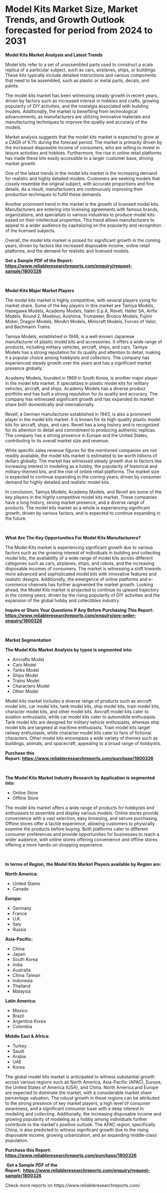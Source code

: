<p><h1>Model Kits Market Size, Market Trends, and Growth Outlook forecasted for period from 2024 to 2031</h1></p><p><strong>Model Kits Market Analysis and Latest Trends</strong></p>
<p><p>Model kits refer to a set of unassembled parts used to construct a scale replica of a particular subject, such as cars, airplanes, ships, or buildings. These kits typically include detailed instructions and various components that need to be assembled, such as plastic or metal parts, decals, and paints.</p><p>The model kits market has been witnessing steady growth in recent years, driven by factors such as increased interest in hobbies and crafts, growing popularity of DIY activities, and the nostalgia associated with building models. Additionally, the market is benefiting from technological advancements, as manufacturers are utilizing innovative materials and manufacturing techniques to improve the quality and accuracy of the models.</p><p>Market analysis suggests that the model kits market is expected to grow at a CAGR of 6.1% during the forecast period. The market is primarily driven by the increased disposable income of consumers, who are willing to invest in leisure activities and hobbies. Furthermore, the rise in online retail platforms has made these kits easily accessible to a larger customer base, driving market growth.</p><p>One of the latest trends in the model kits market is the increasing demand for realistic and highly detailed models. Customers are seeking models that closely resemble the original subject, with accurate proportions and fine details. As a result, manufacturers are continuously improving their production techniques to fulfill these demands.</p><p>Another prominent trend in the market is the growth of licensed model kits. Manufacturers are entering into licensing agreements with famous brands, organizations, and specialists in various industries to produce model kits based on their intellectual properties. This trend allows manufacturers to appeal to a wider audience by capitalizing on the popularity and recognition of the licensed subjects.</p><p>Overall, the model kits market is poised for significant growth in the coming years, driven by factors like increased disposable income, online retail platforms, and the demand for realistic and licensed models.</p></p>
<p><strong>Get a Sample PDF of the Report:&nbsp; <a href="https://www.reliableresearchreports.com/enquiry/request-sample/1800326">https://www.reliableresearchreports.com/enquiry/request-sample/1800326</a></strong></p>
<p>&nbsp;</p>
<p><strong>Model Kits Major Market Players</strong></p>
<p><p>The model kits market is highly competitive, with several players vying for market share. Some of the key players in this market are Tamiya Models, Hasegawa Models, Academy Models, Italeri S.p.A, Revell, Heller SA, Airfix Models, Round 2, Moebius, Aoshima, Trumpeter, Bronco Models, Fujimi Mokei, Dragon Models, MiniArt Models, Minicraft Models, Forces of Valor, and Bachmann Trains.</p><p>Tamiya Models, established in 1948, is a well-known Japanese manufacturer of plastic model kits and accessories. It offers a wide range of products, including military vehicles, aircraft, ships, and cars. Tamiya Models has a strong reputation for its quality and attention to detail, making it a popular choice among hobbyists and collectors. The company has experienced steady growth over the years and has a significant market presence globally.</p><p>Academy Models, founded in 1969 in South Korea, is another major player in the model kits market. It specializes in plastic model kits for military vehicles, aircraft, and ships. Academy Models has a diverse product portfolio and has built a strong reputation for its quality and accuracy. The company has witnessed significant growth and has expanded its market share both domestically and internationally.</p><p>Revell, a German manufacturer established in 1943, is also a prominent player in the model kits market. It is known for its high-quality plastic model kits for aircraft, ships, and cars. Revell has a long history and is recognized for its attention to detail and commitment to producing authentic replicas. The company has a strong presence in Europe and the United States, contributing to its overall market size and revenue.</p><p>While specific sales revenue figures for the mentioned companies are not readily available, the model kits market is estimated to be worth billions of dollars globally. The market has witnessed steady growth due to factors like increasing interest in modeling as a hobby, the popularity of historical and military-themed kits, and the rise of online retail platforms. The market size is expected to continue expanding in the coming years, driven by consumer demand for highly detailed and realistic model kits.</p><p>In conclusion, Tamiya Models, Academy Models, and Revell are some of the key players in the highly competitive model kits market. These companies have a long history, strong market presence, and a diverse range of products. The model kits market as a whole is experiencing significant growth, driven by various factors, and is expected to continue expanding in the future.</p></p>
<p>&nbsp;</p>
<p><strong>What Are The Key Opportunities For Model Kits Manufacturers?</strong></p>
<p><p>The Model Kits market is experiencing significant growth due to various factors such as the growing interest of individuals in building and collecting model kits, the availability of a wide range of model kits across different categories such as cars, airplanes, ships, and robots, and the increasing disposable incomes of consumers. The market is witnessing a shift towards more advanced and sophisticated model kits with innovative features and realistic designs. Additionally, the emergence of online platforms and e-commerce channels has further augmented the market growth. Looking ahead, the Model Kits market is projected to continue its upward trajectory in the coming years, driven by the rising popularity of DIY activities and the expansion of the global hobby and collectibles industry.</p></p>
<p><strong>Inquire or Share Your Questions If Any Before Purchasing This Report: <a href="https://www.reliableresearchreports.com/enquiry/pre-order-enquiry/1800326">https://www.reliableresearchreports.com/enquiry/pre-order-enquiry/1800326</a></strong></p>
<p>&nbsp;</p>
<p><strong>Market Segmentation</strong></p>
<p><strong>The Model Kits Market Analysis by types is segmented into:</strong></p>
<p><ul><li>Aircrafts Model</li><li>Cars Model</li><li>Tanks Model</li><li>Ships Model</li><li>Trains Model</li><li>Characters Model</li><li>Other Model</li></ul></p>
<p><p>Model kits market includes a diverse range of products such as aircraft model kits, car model kits, tank model kits, ship model kits, train model kits, character model kits, and other model kits. Aircraft model kits cater to aviation enthusiasts, while car model kits cater to automobile enthusiasts. Tank model kits are designed for military vehicle enthusiasts, whereas ship model kits are targeted at maritime enthusiasts. Train model kits target railway enthusiasts, while character model kits cater to fans of fictional characters. Other model kits encompass a wide variety of themes such as buildings, animals, and spacecraft, appealing to a broad range of hobbyists.</p></p>
<p><strong>Purchase this Report:&nbsp;<a href="https://www.reliableresearchreports.com/purchase/1800326">https://www.reliableresearchreports.com/purchase/1800326</a></strong></p>
<p>&nbsp;</p>
<p><strong>The Model Kits Market Industry Research by Application is segmented into:</strong></p>
<p><ul><li>Online Store</li><li>Offline Store</li></ul></p>
<p><p>The model kits market offers a wide range of products for hobbyists and enthusiasts to assemble and display various models. Online stores provide convenience with a vast selection, easy browsing, and secure purchasing. Offline stores offer a tactile experience, allowing customers to physically examine the products before buying. Both platforms cater to different consumer preferences and provide opportunities for businesses to reach a wider audience, with online stores offering convenience and offline stores offering a more hands-on shopping experience.</p></p>
<p>&nbsp;</p>
<p><strong>In terms of Region, the Model Kits Market Players available by Region are:</strong></p>
<p>
    <p> <strong> North America: </strong>
        <ul>
            <li>United States</li>
            <li>Canada</li>
        </ul>
        </p> 
    <p> <strong> Europe: </strong>
        <ul>
            <li>Germany</li>
            <li>France</li>
            <li>U.K.</li>
            <li>Italy</li>
            <li>Russia</li>
        </ul>
        </p> 
    <p> <strong> Asia-Pacific: </strong>
        <ul>
            <li>China</li>
            <li>Japan</li>
            <li>South Korea</li>
            <li>India</li>
            <li>Australia</li>
            <li>China Taiwan</li>
            <li>Indonesia</li>
            <li>Thailand</li>
            <li>Malaysia</li>
        </ul>
        </p> 
    <p> <strong> Latin America: </strong>
        <ul>
            <li>Mexico</li>
            <li>Brazil</li>
            <li>Argentina Korea</li>
            <li>Colombia</li>
        </ul>
        </p> 
    <p> <strong> Middle East & Africa: </strong>
        <ul>
            <li>Turkey</li>
            <li>Saudi</li>
            <li>Arabia</li>
            <li>UAE</li>
            <li>Korea</li>
        </ul>
    </p>
    </p>
<p><p>The global model kits market is anticipated to witness substantial growth across various regions such as North America, Asia-Pacific (APAC), Europe, the United States of America (USA), and China. North America and Europe are expected to dominate the market, with a considerable market share percentage valuation. The robust growth in these regions can be attributed to the strong presence of key market players, a high level of consumer awareness, and a significant consumer base with a deep interest in modeling and collecting. Additionally, the increasing disposable income and growing popularity of modeling as a hobby among individuals further contribute to the market's positive outlook. The APAC region, specifically China, is also predicted to witness significant growth due to the rising disposable income, growing urbanization, and an expanding middle-class population.</p></p>
<p><strong>Purchase this Report: <a href="https://www.reliableresearchreports.com/purchase/1800326">https://www.reliableresearchreports.com/purchase/1800326</a></strong></p>
<p>&nbsp;<strong>Get a Sample PDF of the Report:&nbsp;&nbsp;<a href="https://www.reliableresearchreports.com/enquiry/request-sample/1800326">https://www.reliableresearchreports.com/enquiry/request-sample/1800326</a></strong></p>
<p><strong></strong></p>
<p>Check more reports on https://www.reliableresearchreports.com/</p>
